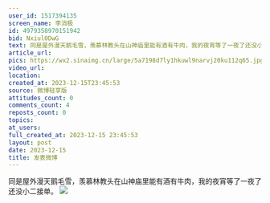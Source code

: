 ```yaml
---
user_id: 1517394135
screen_name: 李消极
id: 4979358970151942
bid: Nxiul0DwG
text: 同是屋外漫天鹅毛雪，羡慕林教头在山神庙里能有酒有牛肉，我的夜宵等了一夜了还没小二接单。 
article_url: 
pics: https://wx2.sinaimg.cn/large/5a7198d7ly1hkuwl9narvj20ku112q65.jpg
video_url: 
location: 
created_at: 2023-12-15T23:45:53
source: 微博轻享版
attitudes_count: 0
comments_count: 4
reposts_count: 0
topics: 
at_users: 
full_created_at: 2023-12-15 23:45:53
layout: post
date: 2023-12-15
title: 发表微博
---
```


同是屋外漫天鹅毛雪，羡慕林教头在山神庙里能有酒有牛肉，我的夜宵等了一夜了还没小二接单。 
![](https://image.baidu.com/search/down?url=https://wx2.sinaimg.cn/large/5a7198d7ly1hkuwl9narvj20ku112q65.jpg)
